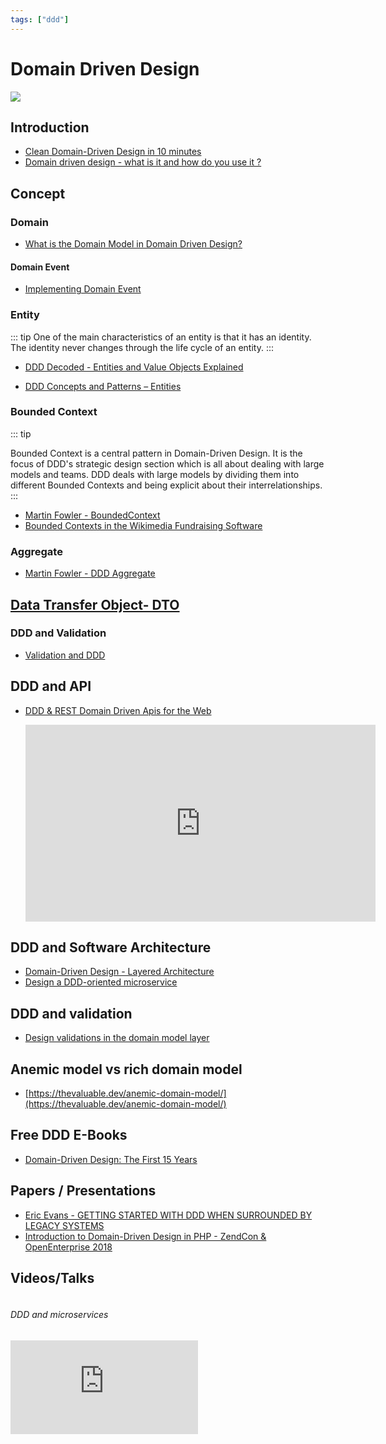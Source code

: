 ```yaml
---
tags: ["ddd"]
---
```


# Domain Driven Design

<TagLinks />

![](https://cdn-images-1.medium.com/max/1600/1*FqBEqmDNo4ikzFmzxTQpUA.png)

## Introduction

- [Clean Domain-Driven Design in 10 minutes](https://hackernoon.com/clean-domain-driven-design-in-10-minutes-6037a59c8b7b)
- [Domain driven design - what is it and how do you use it ?](https://airbrake.io/blog/software-design/domain-driven-design)

## Concept


### Domain

- [What is the Domain Model in Domain Driven Design?](https://culttt.com/2014/11/12/domain-model-domain-driven-design/)

#### Domain Event

- [Implementing Domain Event](https://culttt.com/2014/09/22/implementing-domain-events/)

### Entity

::: tip
One of the main characteristics of an entity is that it has an identity. The identity never changes through the life cycle of an entity.
:::

- [DDD Decoded - Entities and Value Objects Explained](https://blog.sapiensworks.com/post/2016/07/29/DDD-Entities-Value-Objects-Explained)

- [DDD Concepts and Patterns – Entities](http://blog.opus.ch/2018/12/ddd-concepts-and-patterns-entities/)

### Bounded Context

::: tip

Bounded Context is a central pattern in Domain-Driven Design. It is the focus of DDD's strategic design section which is all about dealing with large models and teams. DDD deals with large models by dividing them into different Bounded Contexts and being explicit about their interrelationships.
::: 

- [Martin Fowler - BoundedContext](https://martinfowler.com/bliki/BoundedContext.html)
- [Bounded Contexts in the Wikimedia Fundraising Software](https://www.entropywins.wtf/blog/2018/08/14/bounded-contexts-in-the-wikimedia-fundraising-software/)

### Aggregate

- [Martin Fowler - DDD Aggregate](https://martinfowler.com/bliki/DDD_Aggregate.html)

## [Data Transfer Object- DTO](./ddd/dto.md)

### DDD and Validation

- [Validation and DDD](https://enterprisecraftsmanship.com/2016/09/13/validation-and-ddd/)

## DDD and API

- [DDD & REST Domain Driven Apis for the Web](https://www.slideshare.net/SpringCentral/ddd-rest-domain-driven-apis-for-the-web)

  <iframe width="560" height="315" src="https://www.youtube.com/embed/1RgXgZcj5nM" frameborder="0" allow="accelerometer; autoplay; encrypted-media; gyroscope; picture-in-picture" allowfullscreen></iframe>

## DDD and Software Architecture

- [Domain-Driven Design - Layered Architecture](https://archfirst.org/domain-driven-design-6-layered-architecture/)
- [Design a DDD-oriented microservice](https://docs.microsoft.com/en-us/dotnet/standard/microservices-architecture/microservice-ddd-cqrs-patterns/ddd-oriented-microservice)

## DDD and validation

- [Design validations in the domain model layer](https://docs.microsoft.com/en-us/dotnet/standard/microservices-architecture/microservice-ddd-cqrs-patterns/domain-model-layer-validations)

## Anemic model vs rich domain model

- [https://thevaluable.dev/anemic-domain-model/](https://thevaluable.dev/anemic-domain-model/)

## Free DDD E-Books

- [Domain-Driven Design: The First 15 Years](https://leanpub.com/ddd_first_15_years)

## Papers / Presentations
- [Eric Evans - GETTING STARTED WITH DDD WHEN SURROUNDED BY LEGACY SYSTEMS](http://domainlanguage.com/wp-content/uploads/2016/04/GettingStartedWithDDDWhenSurroundedByLegacySystemsV1.pdf)
- [Introduction to Domain-Driven Design in PHP - ZendCon & OpenEnterprise 2018](https://speakerdeck.com/cassell/introduction-to-domain-driven-design-in-php-zendcon-and-openenterprise-2018)

## Videos/Talks

<div class="columns">
  <div class="column is-6">
  <h6> DDD and microservices </h6>
 <iframe src="https://www.youtube.com/embed/sFCgXH7DwxM" frameborder="0" allow="accelerometer; autoplay; encrypted-media; gyroscope; picture-in-picture" allowfullscreen></iframe>
  </div>
</div>
